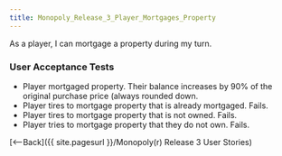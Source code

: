```yaml
---
title: Monopoly_Release_3_Player_Mortgages_Property
---
```

As a player, I can mortgage a property during my turn.

### User Acceptance Tests
* Player mortgaged property. Their balance increases by 90% of the original purchase price (always rounded down.
* Player tires to mortgage property that is already mortgaged. Fails.
* Player tires to mortgage property that is not owned. Fails.
* Player tries to mortgage property that they do not own. Fails.

[<--Back]({{ site.pagesurl }}/Monopoly(r) Release 3 User Stories)